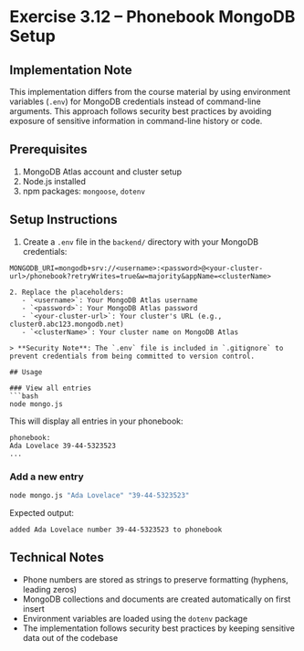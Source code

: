 # Exercise 3.12 – Phonebook MongoDB Setup

## Implementation Note
This implementation differs from the course material by using environment variables (`.env`) for MongoDB credentials instead of command-line arguments. This approach follows security best practices by avoiding exposure of sensitive information in command-line history or code.

## Prerequisites
1. MongoDB Atlas account and cluster setup
2. Node.js installed
3. npm packages: `mongoose`, `dotenv`

## Setup Instructions

1. Create a `.env` file in the `backend/` directory with your MongoDB credentials:
```
MONGODB_URI=mongodb+srv://<username>:<password>@<your-cluster-url>/phonebook?retryWrites=true&w=majority&appName=<clusterName>

2. Replace the placeholders:
   - `<username>`: Your MongoDB Atlas username
   - `<password>`: Your MongoDB Atlas password
   - `<your-cluster-url>`: Your cluster's URL (e.g., cluster0.abc123.mongodb.net)
   - `<clusterName>`: Your cluster name on MongoDB Atlas

> **Security Note**: The `.env` file is included in `.gitignore` to prevent credentials from being committed to version control.

## Usage

### View all entries
```bash
node mongo.js
```
This will display all entries in your phonebook:
```
phonebook:
Ada Lovelace 39-44-5323523
...
```

### Add a new entry
```bash
node mongo.js "Ada Lovelace" "39-44-5323523"
```
Expected output:
```
added Ada Lovelace number 39-44-5323523 to phonebook
```

## Technical Notes
- Phone numbers are stored as strings to preserve formatting (hyphens, leading zeros)
- MongoDB collections and documents are created automatically on first insert
- Environment variables are loaded using the `dotenv` package
- The implementation follows security best practices by keeping sensitive data out of the codebase
